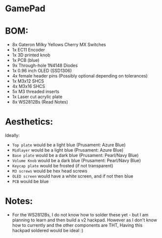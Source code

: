 # GamePad

# BOM:
- 8x Gateron Milky Yellows Cherry MX Switches
- 1x EC11 Encoder
- 1x 3D printed knob
- 1x PCB (blue)
- 9x Through-hole 1N4148 Diodes
- 1x 0.96 inch OLED (SSD1306)
- 4x female header pins (Possibly optional depending on tolerances)
- 1x M3x12 SHCS
- 4x M3x16 SHCS
- 5x M3 threaded inserts
- 1x Laser cut acrylic plate
- 8x WS2812Bs (Read Notes)

# Aesthetics:
Ideally:
- `Top plate` would be a light blue (Prusament: Azure Blue)
- `Midlayer` would be a light blue (Prusament: Azure Blue)
- `Base plate` would be a dark blue (Prusament: Pearl/Navy Blue)
- `Volume Knob` would be a dark blue (Prusament: Pearl/Navy Blue)
- `Keycap plate` would be frosted (if not transparent)
- `M3 screws` would be hex head screws
- `OLED screen` would have a white screen, and if not then blue
- `PCB` would be blue

# Notes:
- For the WS2812Bs, I do not know how to solder these yet - but I am planning to learn and then build a v2 hackpad. However as I don't know how to currently and the other components are THT, Having this hackpad soldered would be ideal :)